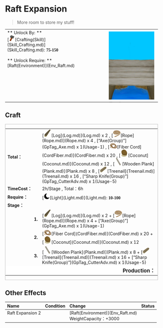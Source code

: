 # Raft Expansion  
> More room to store my stuff!  
  
<table class="table table-bordered" data-toggle="table"  data-show-header="false"><thead style="display:none"><tr ><th  style="width:50%;text-align:left;vertical-align:top;"  >title</th><th  style="width:50%;text-align:left;vertical-align:top;"  ></th></tr></thead><tr ><td  style="width:50%;text-align:left;vertical-align:top;"  >** Unlock By: **<br>[<div style="width:20px;display:inline-block;text-align:center"><img decoding="async" src="Sprite/Construction.png" href="a.md" style="max-width:20px;max-height:20px;"></div>[Crafting(Skill)](Skill_Crafting.md)](Skill_Crafting.md): <span style="font-family:ui-monospace"><b>75-150</b></span><br><br>** Unlock Require: **<br>[Raft(Environment)](Env_Raft.md)</td><td  style="width:50%;text-align:left;vertical-align:top;"  ><div style="float:right; margin:5px"><div class="gamecard" style="width:150px; height:225px;"><a href="Imp_RaftExpansion2.md" style="color:black"><img decoding="async" src="Sprite/Expansion.png" class="cardimage" style="max-width:150px;max-height:225px;"><span style="font-size: 25px;">Raft Expansion</span></a></div></div></td></tr></tbody></table>  
  
## Craft  
<div  style="border:1px solid #BBB"><table><tr><td style="width:100px;"><b>Total：</b></td><td>[<div style="width:25px;display:inline-block;text-align:center"><img decoding="async" src="Sprite/Log.png" href="a.md" style="max-width:25px;max-height:25px;"></div>[Log](Log.md)](Log.md) x 2 , [<div style="width:25px;display:inline-block;text-align:center"><img decoding="async" src="Sprite/Rope.png" href="a.md" style="max-width:25px;max-height:25px;"></div>[Rope](Rope.md)](Rope.md) x 4 , [“Axe(Group)”](GpTag_Axe.md) x 1(Usage-1) , [<div style="width:25px;display:inline-block;text-align:center"><img decoding="async" src="Sprite/CordFiber.png" href="a.md" style="max-width:25px;max-height:25px;"></div>[Fiber Cord](CordFiber.md)](CordFiber.md) x 20 , [<div style="width:25px;display:inline-block;text-align:center"><img decoding="async" src="Sprite/Coconut.png" href="a.md" style="max-width:25px;max-height:25px;"></div>[Coconut](Coconut.md)](Coconut.md) x 12 , [<div style="width:25px;display:inline-block;text-align:center"><img decoding="async" src="Sprite/Plank.png" href="a.md" style="max-width:25px;max-height:25px;"></div>[Wooden Plank](Plank.md)](Plank.md) x 8 , [<div style="width:25px;display:inline-block;text-align:center"><img decoding="async" src="Sprite/Treenail.png" href="a.md" style="max-width:25px;max-height:25px;"></div>[Treenail](Treenail.md)](Treenail.md) x 16 , [“Sharp Knife(Group)”](GpTag_CutterAdv.md) x 1(Usage-5)</td></tr><tr><td><b>TimeCost：</b></td><td><font data-toggle="tooltip" data-placement="top" title="8TP">2h</font>/Stage , Total：<font data-toggle="tooltip" data-placement="top" title="24TP">6h</font></td></tr><tr><td><b>Require：</b></td><td>[<div style="width:20px;display:inline-block;text-align:center"><img decoding="async" src="Sprite/Darkness17609.png" href="a.md" style="max-width:20px;max-height:20px;"></div>[Light](Light.md)](Light.md): <span style="font-family:ui-monospace"><b>10-100</b></span></td></tr><tr><td colspan=2><b>Stage：</b></td></tr><tr><td style="text-align:right"><b>1.</b></td><td>[<div style="width:25px;display:inline-block;text-align:center"><img decoding="async" src="Sprite/Log.png" href="a.md" style="max-width:25px;max-height:25px;"></div>[Log](Log.md)](Log.md) x 2 + [<div style="width:25px;display:inline-block;text-align:center"><img decoding="async" src="Sprite/Rope.png" href="a.md" style="max-width:25px;max-height:25px;"></div>[Rope](Rope.md)](Rope.md) x 4 + [“Axe(Group)”](GpTag_Axe.md) x 1(Usage-1)</td></tr><tr><td style="text-align:right"><b>2.</b></td><td>[<div style="width:25px;display:inline-block;text-align:center"><img decoding="async" src="Sprite/CordFiber.png" href="a.md" style="max-width:25px;max-height:25px;"></div>[Fiber Cord](CordFiber.md)](CordFiber.md) x 20 + [<div style="width:25px;display:inline-block;text-align:center"><img decoding="async" src="Sprite/Coconut.png" href="a.md" style="max-width:25px;max-height:25px;"></div>[Coconut](Coconut.md)](Coconut.md) x 12</td></tr><tr><td style="text-align:right"><b>3.</b></td><td>[<div style="width:25px;display:inline-block;text-align:center"><img decoding="async" src="Sprite/Plank.png" href="a.md" style="max-width:25px;max-height:25px;"></div>[Wooden Plank](Plank.md)](Plank.md) x 8 + [<div style="width:25px;display:inline-block;text-align:center"><img decoding="async" src="Sprite/Treenail.png" href="a.md" style="max-width:25px;max-height:25px;"></div>[Treenail](Treenail.md)](Treenail.md) x 16 + [“Sharp Knife(Group)”](GpTag_CutterAdv.md) x 1(Usage-5)</td></tr><tr style="background-color:#fff;font-size:1.2em;"><td></td><td style="text-align:right"><b>Production：</b></td></tr></table></div>  
  
## Other Effects  
<table class="table table-bordered" data-toggle="table"  ><thead style=""><tr ><th  style="text-align:left;vertical-align:top;"  >Name</th><th  style="text-align:left;vertical-align:top;"  data-sortable="true"  >Condition</th><th  style="text-align:left;vertical-align:top;"  >Change</th><th  style="text-align:left;vertical-align:top;"  data-sortable="true"  >Status</th></tr></thead><tr ><td  style="text-align:left;vertical-align:top;"  >Raft Expansion 2</td><td  style="text-align:left;vertical-align:top;"  ></td><td  style="text-align:left;vertical-align:top;"  >[Raft(Environment)](Env_Raft.md)<br>WeightCapacity：+3000</td><td  style="text-align:left;vertical-align:top;"  ></td></tr></tbody></table>  
  


<script>document.title="Raft Expansion - Card Survival Wiki";</script>